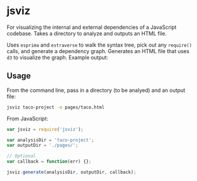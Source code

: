 # jsviz

For visualizing the internal and external dependencies of a JavaScript codebase. Takes a directory to analyze and outputs an HTML file.

Uses `esprima` and `estraverse` to walk the syntax tree, pick out any `require()` calls, and generate a dependency graph. Generates an HTML file that uses `d3` to visualize the graph. Example output:

## Usage

From the command line, pass in a directory (to be analyed) and an output file:

```bash
jsviz taco-project -o pages/taco.html
```

From JavaScript:

```javascript
var jsviz = require('jsviz');

var analysisDir = 'taco-project';
var outputDir = './pages/';

// Optional
var callback = function(err) {};

jsviz.generate(analysisDir, outputDir, callback);
```

